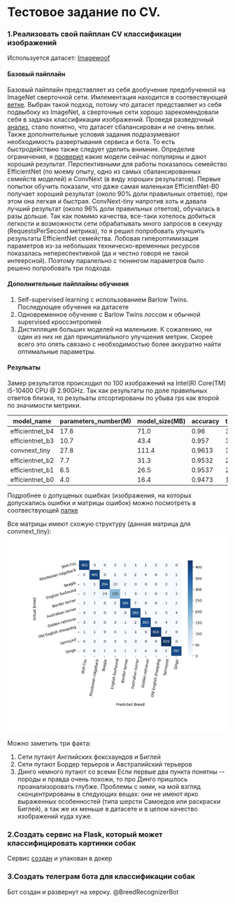 # Тестовое задание по CV.

### 1.Реализовать свой пайплан CV классификации изображений
Используется датасет: [Imagewoof](https://github.com/fastai/imagenette)

#### Базовый пайплайн

Базовый пайплайн представляет из себя дообучение предобученной на ImageNet сверточной сети. Имлементация находится в соотвествующей [ветке](https://github.com/Stasiche/SberCVDS/tree/training).
Выбран такой подход, потому что датасет представляет из себя подвыбоку из ImageNet, а сверточные сети хорошо зарекомендовали себя в задачах классификации изображений. 
Проведя разведочный [анализ](https://github.com/Stasiche/SberCVDS/blob/master/EDA.ipynb), стало понятно, что датасет сбалансирован и не очень велик. Также дополнительные условия задания 
подразумевают необходимость развертывания сервиса и бота. То есть быстродействию также следует уделить внимние.
Определив ограничения, я [проверил](https://pytorch.org/vision/stable/models.html) какие модели сейчас популярны и дают хороший результат. Перспективными для работы показалось семейство EfficientNet (по моему опыту, одно из самых сбалансированных семейств моделей) и СonvNext (в виду хороших результатов).
Первые попытки обучить показали, что даже самая маленькая EfficientNet-B0 получает хороший результат (около 90% доли правильных ответов), при этом она легкая и быстрая.
СonvNext-tiny напротив хоть и давала лучший результат (около 96% доли правильных ответов), обучалась в разы дольше.
Так как помимо качества, все-таки хотелось добиться легкости и возможности сети обрабатывать много запросов в секунду (RequestsPerSecond метрика), то я решил попробовать улучшить результаты EfficientNet семейства.
Лобовая гипероптимизация параметров из-за небольших техническо-временных ресурсов показалась непереспективной (да и честно говоря не такой интеерсной). 
Поэтому паралельно с тюнингом параметров было решено попробовать три подхода.
#### Дополнительные пайплайны обучнеия

1) Self-supervised learning с использованием Barlow Twins. Последующее обучение на датасете
2) Одновременное обучение с Barlow Twins лоссом и обычной supervised кроссэнтропией
3) Дистилляция больших моделей на маленькие.
К сожалению, ни один из них не дал принципиального улучшения метрик. Скорее всего это опять связано с необходимостью более аккуратно найти оптимальные параметры.

#### Резульаты
Замер результатов происходил по 100 изображений на Intel(R) Core(TM) i5-10400 CPU @ 2.90GHz.
Так как результаты по доле правильных ответов близки, то резульаты отсортированы по убыва rps как второй по значимости метрики.

|model_name|parameters_number(M)         |model_size(MB)|accuracy                                     |time(s)|rps  |
|----------|-----------------------------|--------------|---------------------------------------------|-------|-----|
|efficientnet_b4|17.6                         |71.0          |0.96                                         |399.0  |0.1  |
|efficientnet_b3|10.7                         |43.4          |0.957                                        |303.0  |0.132|
|convnext_tiny|27.8                         |111.4         |0.9613                                       |300.0  |0.133|
|efficientnet_b2|7.7                          |31.3          |0.9532                                       |221.0  |0.181|
|efficientnet_b1|6.5                          |26.5          |0.9537                                       |220.0  |0.182|
|efficientnet_b0|4.0                          |16.4          |0.9473                                       |161.0  |0.249|

Подробнее о допущеных ошибках (изображения, на которых допускались ошибки и матрицы ошибок) можно посмотреть в соотвествующей  [папке](https://github.com/Stasiche/SberCVDS/tree/training_analyse/errors)

Все матрицы имеют схожую структуру (данная матрица для convnext_tiny):
![img.png](img.png)

Можно заметить три факта:
1) Сети путают Английских фоксхаундов и Биглей 
2) Сети путают Бордер терьеров и Австралийский терьеров
3) Динго немного путают со всеми
Если первые два пункта понятны -- породы и правда очень похожи, то про Динго пришлось проанализоровать глубже. Проблемы с ними, на мой взгляд сконцентрированы в следующих вещах: они не имеют ярко выраженных особенностей (типа шерсти Самоедов или раскраски Биглей), а так же их меньше в датасете и в целом качество изображений куда хуже.

### 2.Создать сервис на Flask, который может классифицировать картинки собак
Сервис [создан](https://github.com/Stasiche/SberCVDS/tree/flask_application) и упакован в докер

### 3.Создать телеграм бота для классификации собак
Бот создан и развернут на хероку. @BreedRecognizerBot
